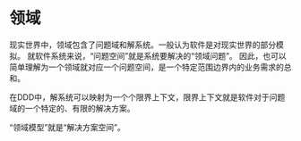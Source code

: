 # 领域

现实世界中，领域包含了问题域和解系统。一般认为软件是对现实世界的部分模拟。
就软件系统来说，“问题空间”就是系统要解决的“领域问题”。
因此，也可以简单理解为一个领域就对应一个问题空间，是一个特定范围边界内的业务需求的总和。

在DDD中，解系统可以映射为一个个限界上下文，限界上下文就是软件对于问题域的一个特定的、有限的解决方案。

“领域模型”就是“解决方案空间”。